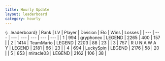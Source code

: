 ```yaml
---
title: Hourly Update
layout: leaderboard
category: hourly
---
```


{: .leaderboard}
| Rank | LV | Player | Division | Elo | Wins | Losses |
| --- | --- | --- | --- | --- | --- | --- |
| <span data-change="0">1</span> | 994 | <span title="ID: 315148">gryphonex</span> | LEGEND | <span data-change="0">2265</span> | <span data-change="0">400</span> | <span data-change="0">157</span> |
| <span data-change="0">2</span> | 1414 | <span title="ID: 164871">TeamMario</span> | LEGEND | <span data-change="0">2203</span> | <span data-change="0">88</span> | <span data-change="0">23</span> |
| <span data-change="0">3</span> | 757 | <span title="ID: 66144">R U N A W A Y</span> | LEGEND | <span data-change="0">2181</span> | <span data-change="0">66</span> | <span data-change="0">23</span> |
| <span data-change="0">4</span> | 694 | <span title="ID: 498412">LuckySpin</span> | LEGEND | <span data-change="0">2176</span> | <span data-change="0">58</span> | <span data-change="0">20</span> |
| <span data-change="0">5</span> | 853 | <span title="ID: 416373">miracle03</span> | LEGEND | <span data-change="10">2162</span> | <span data-change="2">106</span> | <span data-change="0">38</span> |